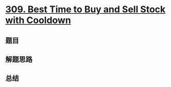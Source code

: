 # [309. Best Time to Buy and Sell Stock with Cooldown](https://leetcode.com/problems/best-time-to-buy-and-sell-stock-with-cooldown/)

## 题目


## 解题思路


## 总结


